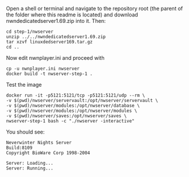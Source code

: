 Open a shell or terminal and navigate to the repository root (the parent of the folder where this readme is located) and download nwndedicatedserver1.69.zip into it. Then:

    cd step-1/nwserver
    unzip ../../nwndedicatedserver1.69.zip
    tar xzvf linuxdedserver169.tar.gz
    cd ..

Now edit nwnplayer.ini and proceed with

    cp -u nwnplayer.ini nwserver
    docker build -t nwserver-step-1 .


Test the image

    docker run -it -p5121:5121/tcp -p5121:5121/udp --rm \
    -v $(pwd)/nwserver/servervault:/opt/nwserver/servervault \
    -v $(pwd)/nwserver/modules:/opt/nwserver/database \
    -v $(pwd)/nwserver/modules:/opt/nwserver/modules \
    -v $(pwd)/nwserver/saves:/opt/nwserver/saves \
    nwserver-step-1 bash -c "./nwserver -interactive"

You should see:

    Neverwinter Nights Server
    Build:8109
    Copyright BioWare Corp 1998-2004

    Server: Loading...
    Server: Running...

